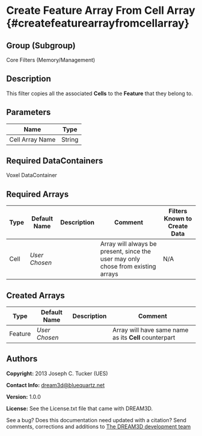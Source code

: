 Create Feature Array From Cell Array {#createfeaturearrayfromcellarray}
==============================

## Group (Subgroup) ##

Core Filters (Memory/Management)

## Description ##

This filter copies all the associated **Cells** to the **Feature** that they belong to.

## Parameters ##

| Name | Type |
|------|------|
| Cell Array Name | String |

## Required DataContainers ##

Voxel DataContainer

## Required Arrays ##

| Type | Default Name | Description | Comment | Filters Known to Create Data |
|------|--------------|-------------|---------|-----|
| Cell | *User Chosen* |  | Array will always be present, since the user may only chose from existing arrays | N/A |


## Created Arrays ##

| Type | Default Name | Description | Comment |
|------|--------------|-------------|---------|
| Feature | *User Chosen* | | Array will have same name as its **Cell** counterpart |

## Authors ##

**Copyright:** 2013 Joseph C. Tucker (UES)

**Contact Info:** dream3d@bluequartz.net

**Version:** 1.0.0

**License:**  See the License.txt file that came with DREAM3D.



See a bug? Does this documentation need updated with a citation? Send comments, corrections and additions to [The DREAM3D development team](mailto:dream3d@bluequartz.net?subject=Documentation%20Correction)

